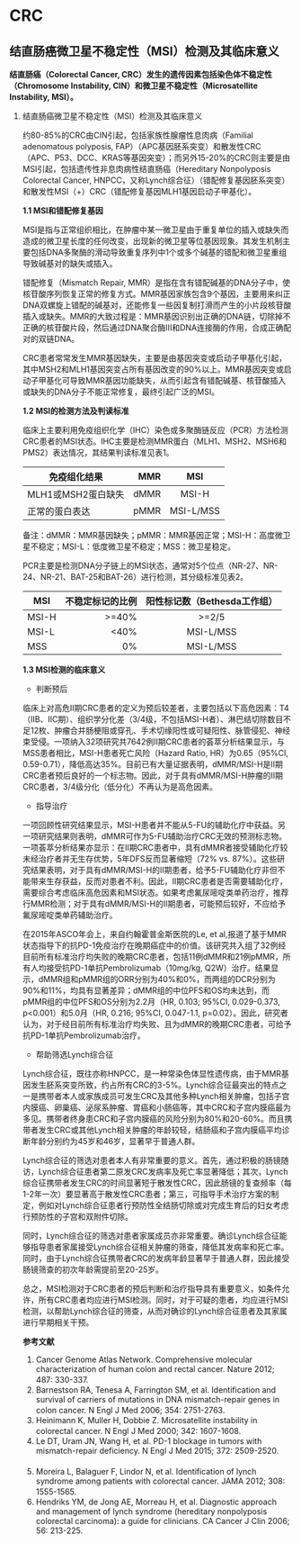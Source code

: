 # CRC

## 结直肠癌微卫星不稳定性（MSI）检测及其临床意义

**结直肠癌（Colorectal Cancer, CRC）发生的遗传因素包括染色体不稳定性（Chromosome Instability, CIN）和微卫星不稳定性（Microsatellite Instability, MSI）。**

1. 结直肠癌微卫星不稳定性（MSI）检测及其临床意义

    约80-85%的CRC由CIN引起，包括家族性腺瘤性息肉病（Familial adenomatous polyposis, FAP）（APC基因胚系突变）和散发性CRC（APC、P53、DCC、KRAS等基因突变）；而另外15-20%的CRC则主要是由MSI引起，包括遗传性非息肉病性结直肠癌（Hereditary Nonpolyposis Colorectal Cancer, HNPCC，又称Lynch综合征）（错配修复基因胚系突变）和散发性MSI（+）CRC（错配修复基因MLH1基因启动子甲基化）。

    **1.1 MSI和错配修复基因**

    MSI是指与正常组织相比，在肿瘤中某一微卫星由于重复单位的插入或缺失而造成的微卫星长度的任何改变，出现新的微卫星等位基因现象。其发生机制主要包括DNA多聚酶的滑动导致重复序列中1个或多个碱基的错配和微卫星重组导致碱基对的缺失或插入。

    错配修复（Mismatch Repair, MMR）是指在含有错配碱基的DNA分子中，使核苷酸序列恢复正常的修复方式。MMR基因家族包含9个基因，主要用来纠正DNA双螺旋上错配的碱基对，还能修复一些因复制打滑而产生的小片段核苷酸插入或缺失。MMR的大致过程是：MMR基因识别出正确的DNA链，切除掉不正确的核苷酸片段，然后通过DNA聚合酶III和DNA连接酶的作用，合成正确配对的双链DNA。

    CRC患者常常发生MMR基因缺失，主要是由基因突变或启动子甲基化引起，其中MSH2和MLH1基因突变占所有基因改变的90%以上。MMR基因突变或启动子甲基化可导致MMR基因功能缺失，从而引起含有错配碱基、核苷酸插入或缺失的DNA分子不能正常修复，最终引起广泛的MSI。

    **1.2 MSI的检测方法及判读标准**

    临床上主要利用免疫组织化学（IHC）染色或多聚酶链反应（PCR）方法检测CRC患者的MSI状态。IHC主要是检测MMR蛋白（MLH1、MSH2、MSH6和PMS2）表达情况，其结果判读标准见表1。

    | 免疫组化结果     | MMR| MSI|
    |--------|---------:|:-------:|
    | MLH1或MSH2蛋白缺失| dMMR| MSI-H      |
    | 正常的蛋白表达| pMMR| MSI-L/MSS      |

    备注：dMMR：MMR基因缺失；pMMR：MMR基因正常；MSI-H：高度微卫星不稳定；MSI-L：低度微卫星不稳定；MSS：微卫星稳定。

    PCR主要是检测DNA分子链上的MSI状态，通常对5个位点（NR-27、NR-24、NR-21、BAT-25和BAT-26）进行检测，其分级标准见表2。

    | MSI     | 不稳定标记的比例 | 阳性标记数（Bethesda工作组）|
    |--------|---------:|:-------:|
    | MSI-H| \>=40%| \>=2/5      |
    | MSI-L| &lt;40%| MSI-L/MSS      |
    | MSS| 0% | MSI-L/MSS      |
 

    **1.3 MSI检测的临床意义**

    * 判断预后

    临床上对高危II期CRC患者的定义为预后较差者，主要包括以下高危因素：T4（IIB、IIC期）、组织学分化差（3/4级，不包括MSI-H者）、淋巴结切除数目不足12枚、肿瘤合并肠梗阻或穿孔、手术切缘阳性或可疑阳性、脉管侵犯、神经束受侵。一项纳入32项研究共7642例II期CRC患者的荟萃分析结果显示，与MSS患者相比，MSI-H患者死亡风险（Hazard Ratio, HR）为0.65（95%CI, 0.59-0.71），降低高达35%。目前已有大量证据表明，dMMR/MSI-H是II期CRC患者预后良好的一个标志物。因此，对于具有dMMR/MSI-H肿瘤的II期CRC患者，3/4级分化（低分化）不再认为是高危因素。

    * 指导治疗

    一项回顾性研究结果显示，MSI-H患者并不能从5-FU的辅助化疗中获益。另一项研究结果则表明，dMMR可作为5-FU辅助治疗CRC无效的预测标志物。一项荟萃分析结果亦显示：在II期CRC患者中，具有dMMR者接受辅助化疗较未经治疗者并无生存优势，5年DFS反而显著缩短（72% vs. 87%）。这些研究结果表明，对于具有dMMR/MSI-H的II期患者，给予5-FU辅助化疗非但不能带来生存获益，反而对患者不利。因此，II期CRC患者是否需要辅助化疗，需要综合考虑临床高危因素和MSI状态。如果考虑氟尿嘧啶类单药治疗，推荐行MMR检测；对于具有dMMR/MSI-H的II期患者，可能预后较好，不应给予氟尿嘧啶类单药辅助治疗。

    在2015年ASCO年会上，来自约翰霍普金斯医院的Le, et al,报道了基于MMR状态指导下的抗PD-1免疫治疗在晚期癌症中的价值。该研究共入组了32例经目前所有标准治疗均失败的晚期CRC患者，包括11例dMMR和21例pMMR，所有人均接受抗PD-1单抗Pembrolizumab（10mg/kg, Q2W）治疗。结果显示，dMMR组和pMMR组的ORR分别为40%和0%，而两组的DCR分别为90%和11%，均具有显著差异；dMMR组的中位PFS和OS均未达到，而pMMR组的中位PFS和OS分别为2.2月（HR, 0.103; 95%CI, 0.029-0.373, p&lt;0.001）和5.0月（HR, 0.216; 95%CI, 0.047-1.1, p=0.02）。因此，研究者认为，对于经目前所有标准治疗均失败、且为dMMR的晚期CRC患者，可给予抗PD-1单抗Pembrolizumab治疗。

    * 帮助筛选Lynch综合征

    Lynch综合征，既往亦称HNPCC，是一种常染色体显性遗传病，由于MMR基因发生胚系突变所致，约占所有CRC的3-5%。Lynch综合征最突出的特点之一是携带者本人或家族成员可发生CRC及其他多种Lynch相关肿瘤，包括子宫内膜癌、卵巢癌、泌尿系肿瘤、胃癌和小肠癌等，其中CRC和子宫内膜癌最为多见。携带者终身患CRC和子宫内膜癌的风险分别为80%和20-60%。而且携带者发生CRC或其他Lynch相关肿瘤的年龄较轻，结肠癌和子宫内膜癌平均诊断年龄分别约为45岁和46岁，显著早于普通人群。

    Lynch综合征的筛选对患者本人有非常重要的意义。首先，通过积极的肠镜随访，Lynch综合征患者第二原发CRC发病率及死亡率显著降低；其次，Lynch综合征携带者发生CRC的时间显著短于散发性CRC，因此肠镜的复查频率（每1-2年一次）要显著高于散发性CRC患者；第三，可指导手术治疗方案的制定，例如对Lynch综合征患者行预防性全结肠切除或对完成生育后的妇女考虑行预防性的子宫和双附件切除。

    同时，Lynch综合征的筛选对患者家属成员亦非常重要。确诊Lynch综合征能够指导患者家属接受Lynch综合征相关肿瘤的筛查，降低其发病率和死亡率。同时，由于Lynch综合征携带者CRC的发病年龄显著早于普通人群，因此接受肠镜筛查的初次年龄需提前至20-25岁。

    总之，MSI检测对于CRC患者的预后判断和治疗指导具有重要意义，如条件允许，所有CRC患者均应进行MSI检测。同时，对于可疑的患者，均应进行MSI检测，以帮助Lynch综合征的筛查，从而对确诊的Lynch综合征患者及其家属进行早期相关干预。

    **参考文献**
    　　
    1. Cancer Genome Atlas Network. Comprehensive molecular characterization of human colon and rectal cancer. Nature 2012; 487: 330-337.
    　　
    2. Barnestson RA, Tenesa A, Farrington SM, et al. Identification and survival of carriers of mutations in DNA mismatch-repair genes in colon cancer. N Engl J Med 2006; 354: 2751-2763.
    　　
    3. Heinimann K, Muller H, Dobbie Z. Microsatellite instability in colorectal cancer. N Engl J Med 2000; 342: 1607-1608.
    　　
    4. Le DT, Uram JN, Wang H, et al. PD-1 blockage in tumors with mismatch-repair deficiency. N Engl J Med 2015; 372: 2509-2520.
    　　
    5. Moreira L, Balaguer F, Lindor N, et al. Identification of lynch syndrome among patients with colorectal cancer. JAMA 2012; 308: 1555-1565.
    　  
    6. Hendriks YM, de Jong AE, Morreau H, et al. Diagnostic approach and management of lynch syndrome (hereditary nonpolyposis colorectal carcinoma): a guide for clinicians. CA Cancer J Clin 2006; 56: 213-225.


